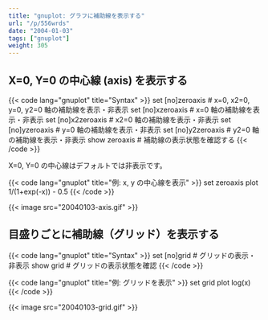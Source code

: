 ```yaml
---
title: "gnuplot: グラフに補助線を表示する"
url: "/p/556wrds"
date: "2004-01-03"
tags: ["gnuplot"]
weight: 305
---
```


X=0, Y=0 の中心線 (axis) を表示する
----

{{< code lang="gnuplot" title="Syntax" >}}
set [no]zeroaxis     # x=0, x2=0, y=0, y2=0 軸の補助線を表示・非表示
set [no]xzeroaxis    # x=0  軸の補助線を表示・非表示
set [no]x2zeroaxis   # x2=0 軸の補助線を表示・非表示
set [no]yzeroaxis    # y=0  軸の補助線を表示・非表示
set [no]y2zeroaxis   # y2=0 軸の補助線を表示・非表示
show zeroaxis        # 補助線の表示状態を確認する
{{< /code >}}

X=0, Y=0 の中心線はデフォルトでは非表示です。

{{< code lang="gnuplot" title="例: x, y の中心線を表示" >}}
set zeroaxis
plot 1/(1+exp(-x)) - 0.5
{{< /code >}}

{{< image src="20040103-axis.gif" >}}


目盛りごとに補助線（グリッド）を表示する
----

{{< code lang="gnuplot" title="Syntax" >}}
set [no]grid   # グリッドの表示・非表示
show grid      # グリッドの表示状態を確認
{{< /code >}}

{{< code lang="gnuplot" title="例: グリッドを表示" >}}
set grid
plot log(x)
{{< /code >}}

{{< image src="20040103-grid.gif" >}}

